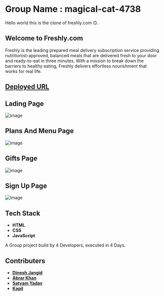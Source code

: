 # Group Name : magical-cat-4738
Hello world this is the clone of freshly.com 🙃.

## Welcome to Freshly.com 

Freshly is the leading prepared meal delivery subscription service providing nutritionist-approved, balanced meals that are delivered fresh to your door and ready-to-eat in three minutes. With a mission to break down the barriers to healthy eating, Freshly delivers effortless nourishment that works for real life.

## [Deployed URL](https://lucky-longma-b5b6e1.netlify.app/)

## Lading Page 


![image](https://user-images.githubusercontent.com/103938174/194705621-5672200d-fc57-4fd1-9e81-5296e245f4bc.png)


## Plans And Menu Page


![image](https://user-images.githubusercontent.com/103938174/194705661-60d1b0ac-8b4a-4f59-8e9d-1d160da65ce0.png)


## Gifts Page


![image](https://user-images.githubusercontent.com/103938174/194705690-c080d48d-a068-498e-b779-b2d37fd9b10c.png)


## Sign Up Page


![image](https://user-images.githubusercontent.com/103938174/194705729-26f528f5-ff81-4329-b627-140efe7cbe12.png)


## Tech Stack 
- **HTML**
- **CSS**
- **JavaScript**


A Group project build by 4 Developers, executed in 4 Days.

## Contributers
- **[Dinesh Jangid](https://github.com/dineshjangid03)**
- **[Abrar Khan](https://github.com/heyabrar)**
- **[Satyam Yadav](https://github.com/iamsatyamyadav)**
- **[Kapil](https://github.com/Kapil1035)**
